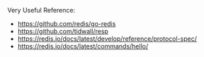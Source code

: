 Very Useful Reference: 
- https://github.com/redis/go-redis
- https://github.com/tidwall/resp
- https://redis.io/docs/latest/develop/reference/protocol-spec/
- https://redis.io/docs/latest/commands/hello/